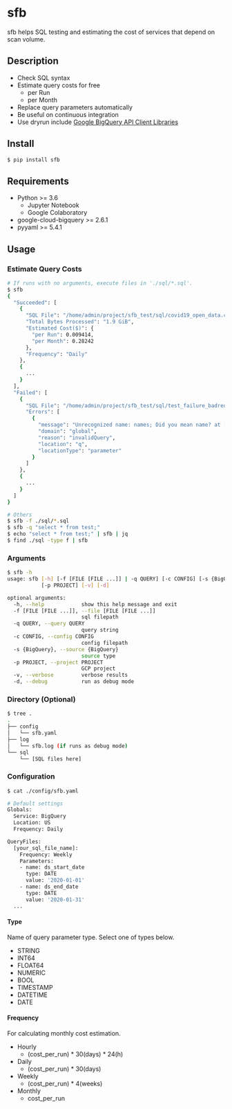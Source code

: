 # sfb

sfb helps SQL testing and estimating the cost of services that depend on scan volume.

## Description

- Check SQL syntax
- Estimate query costs for free
    - per Run
    - per Month
- Replace query parameters automatically
- Be useful on continuous integration
- Use dryrun include [Google BigQuery API Client Libraries](https://cloud.google.com/bigquery/docs/reference/libraries)

## Install

```sh
$ pip install sfb
```

## Requirements

- Python >= 3.6
    - Jupyter Notebook
    - Google Colaboratory
- google-cloud-bigquery >= 2.6.1
- pyyaml >= 5.4.1

## Usage

### Estimate Query Costs

```sh
# If runs with no arguments, execute files in './sql/*.sql'.
$ sfb
{
  "Succeeded": [
    {
      "SQL File": "/home/admin/project/sfb_test/sql/covid19_open_data.covid19_open_data.sql",
      "Total Bytes Processed": "1.9 GiB",
      "Estimated Cost($)": {
        "per Run": 0.009414,
        "per Month": 0.28242
      },
      "Frequency": "Daily"
    },
    {
      ...
    }
  ],
  "Failed": [
    {
      "SQL File": "/home/admin/project/sfb_test/sql/test_failure_badrequest_01.sql",
      "Errors": [
        {
          "message": "Unrecognized name: names; Did you mean name? at [9:5]",
          "domain": "global",
          "reason": "invalidQuery",
          "location": "q",
          "locationType": "parameter"
        }
      ]
    },
    {
      ...
    }
  ]
}
```

```sh
# Others
$ sfb -f ./sql/*.sql
$ sfb -q "select * from test;"
$ echo "select * from test;" | sfb | jq
$ find ./sql -type f | sfb
```

### Arguments

```sh
$ sfb -h
usage: sfb [-h] [-f [FILE [FILE ...]] | -q QUERY] [-c CONFIG] [-s {BigQuery}]
           [-p PROJECT] [-v] [-d]

optional arguments:
  -h, --help            show this help message and exit
  -f [FILE [FILE ...]], --file [FILE [FILE ...]]
                        sql filepath
  -q QUERY, --query QUERY
                        query string
  -c CONFIG, --config CONFIG
                        config filepath
  -s {BigQuery}, --source {BigQuery}
                        source type
  -p PROJECT, --project PROJECT
                        GCP project
  -v, --verbose         verbose results
  -d, --debug           run as debug mode
```

### Directory (Optional)

```sh
$ tree .
.
├── config
│   └── sfb.yaml
├── log
│   └── sfb.log (if runs as debug mode)
└── sql
    └── [SQL files here]
```

### Configuration

```sh
$ cat ./config/sfb.yaml

# Default settings
Globals:
  Service: BigQuery
  Location: US
  Frequency: Daily

QueryFiles:
  [your_sql_file_name]:
    Frequency: Weekly
    Parameters:
    - name: ds_start_date
      type: DATE
      value: '2020-01-01'
    - name: ds_end_date
      type: DATE
      value: '2020-01-31'
  ...
```

#### Type

Name of query parameter type. Select one of types below.

- STRING
- INT64
- FLOAT64
- NUMERIC
- BOOL
- TIMESTAMP
- DATETIME
- DATE

#### Frequency

For calculating monthly cost estimation.

- Hourly
    - (cost_per_run) * 30(days) * 24(h)
- Daily
    - (cost_per_run) * 30(days)
- Weekly
    - (cost_per_run) * 4(weeks)
- Monthly
    - cost_per_run
